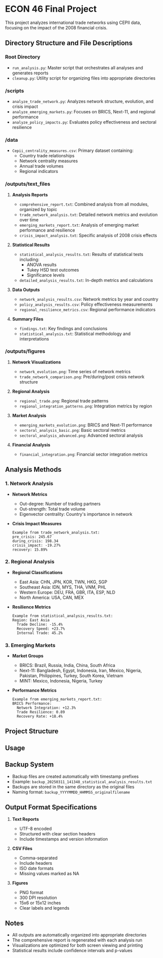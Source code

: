 # ECON 46 Final Project

This project analyzes international trade networks using CEPII data, focusing on the impact of the 2008 financial crisis.

## Directory Structure and File Descriptions

### Root Directory
- `run_analysis.py`: Master script that orchestrates all analyses and generates reports
- `cleanup.py`: Utility script for organizing files into appropriate directories

### /scripts
- `analyze_trade_network.py`: Analyzes network structure, evolution, and crisis impact
- `analyze_emerging_markets.py`: Focuses on BRICS, Next-11, and regional performance
- `analyze_policy_impacts.py`: Evaluates policy effectiveness and sectoral resilience

### /data
- `Cepii_centrality_measures.csv`: Primary dataset containing:
  - Country trade relationships
  - Network centrality measures
  - Annual trade volumes
  - Regional indicators

### /outputs/text_files
1. **Analysis Reports**
   - `comprehensive_report.txt`: Combined analysis from all modules, organized by topic
   - `trade_network_analysis.txt`: Detailed network metrics and evolution over time
   - `emerging_markets_report.txt`: Analysis of emerging market performance and resilience
   - `crisis_impact_analysis.txt`: Specific analysis of 2008 crisis effects

2. **Statistical Results**
   - `statistical_analysis_results.txt`: Results of statistical tests including:
     - ANOVA results
     - Tukey HSD test outcomes
     - Significance levels
   - `detailed_analysis_results.txt`: In-depth metrics and calculations

3. **Data Outputs**
   - `network_analysis_results.csv`: Network metrics by year and country
   - `policy_analysis_results.csv`: Policy effectiveness measurements
   - `regional_resilience_metrics.csv`: Regional performance indicators

4. **Summary Files**
   - `findings.txt`: Key findings and conclusions
   - `statistical_analysis.txt`: Statistical methodology and interpretations

### /outputs/figures
1. **Network Visualizations**
   - `network_evolution.png`: Time series of network metrics
   - `trade_network_comparison.png`: Pre/during/post crisis network structure

2. **Regional Analysis**
   - `regional_trade.png`: Regional trade patterns
   - `regional_integration_patterns.png`: Integration metrics by region

3. **Market Analysis**
   - `emerging_markets_evolution.png`: BRICS and Next-11 performance
   - `sectoral_analysis_basic.png`: Basic sectoral metrics
   - `sectoral_analysis_advanced.png`: Advanced sectoral analysis

4. **Financial Analysis**
   - `financial_integration.png`: Financial sector integration metrics

## Analysis Methods

### 1. Network Analysis
- **Network Metrics**
  - Out-degree: Number of trading partners
  - Out-strength: Total trade volume
  - Eigenvector centrality: Country's importance in network
  
- **Crisis Impact Measures**
  ```
  Example from trade_network_analysis.txt:
  pre_crisis: 245.67
  during_crisis: 198.34
  crisis_impact: -19.27%
  recovery: 15.89%
  ```

### 2. Regional Analysis
- **Regional Classifications**
  - East Asia: CHN, JPN, KOR, TWN, HKG, SGP
  - Southeast Asia: IDN, MYS, THA, VNM, PHL
  - Western Europe: DEU, FRA, GBR, ITA, ESP, NLD
  - North America: USA, CAN, MEX

- **Resilience Metrics**
  ```
  Example from statistical_analysis_results.txt:
  Region: East Asia
    Trade Decline: -15.4%
    Recovery Speed: +23.7%
    Internal Trade: 45.2%
  ```

### 3. Emerging Markets
- **Market Groups**
  - BRICS: Brazil, Russia, India, China, South Africa
  - Next-11: Bangladesh, Egypt, Indonesia, Iran, Mexico, Nigeria, Pakistan, Philippines, Turkey, South Korea, Vietnam
  - MINT: Mexico, Indonesia, Nigeria, Turkey

- **Performance Metrics**
  ```
  Example from emerging_markets_report.txt:
  BRICS Performance:
    Network Integration: +12.3%
    Trade Resilience: 0.89
    Recovery Rate: +18.4%
  ```

## Project Structure 

## Usage

## Backup System
- Backup files are created automatically with timestamp prefixes
- Example: `backup_20250311_141348_statistical_analysis_results.txt`
- Backups are stored in the same directory as the original files
- Naming format: `backup_YYYYMMDD_HHMMSS_originalfilename`

## Output Format Specifications
1. **Text Reports**
   - UTF-8 encoded
   - Structured with clear section headers
   - Include timestamps and version information

2. **CSV Files**
   - Comma-separated
   - Include headers
   - ISO date formats
   - Missing values marked as NA

3. **Figures**
   - PNG format
   - 300 DPI resolution
   - 15x6 or 15x12 inches
   - Clear labels and legends

## Notes
- All outputs are automatically organized into appropriate directories
- The comprehensive report is regenerated with each analysis run
- Visualizations are optimized for both screen viewing and printing
- Statistical results include confidence intervals and p-values 